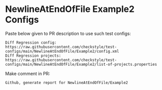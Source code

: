 # NewlineAtEndOfFile Example2 Configs
Paste below given to PR description to use such test configs:
```
Diff Regression config: https://raw.githubusercontent.com/checkstyle/test-configs/main/NewlineAtEndOfFile/Example2/config.xml
Diff Regression projects: https://raw.githubusercontent.com/checkstyle/test-configs/main/NewlineAtEndOfFile/Example2/list-of-projects.properties
```
Make comment in PR:
```
Github, generate report for NewlineAtEndOfFile/Example2
```
